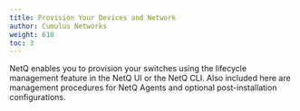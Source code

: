 ```yaml
---
title: Provision Your Devices and Network
author: Cumulus Networks
weight: 610
toc: 3
---
```

NetQ enables you to provision your switches using the lifecycle management feature in the NetQ UI or the NetQ CLI. Also included here are management procedures for NetQ Agents and optional post-installation configurations.
